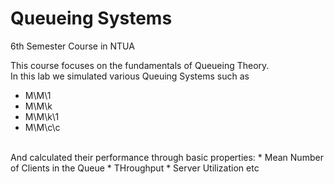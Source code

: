 # Queueing Systems

6th Semester Course in NTUA

This course focuses on the fundamentals of Queueing Theory. <br>
In this lab we simulated various Queuing Systems such as
* M\M\1
* M\M\k
* M\M\k\1
* M\M\c\c 
<br>
And calculated their performance through basic properties:
* Mean Number of Clients in the Queue
* THroughput
* Server Utilization etc
